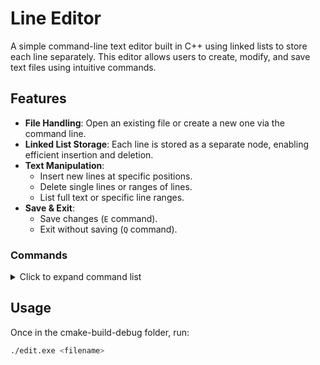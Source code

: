 # Line Editor

A simple command-line text editor built in C++ using linked lists to store each line separately. This editor allows users to create, modify, and save text files using intuitive commands.

## Features

- **File Handling**: Open an existing file or create a new one via the command line.
- **Linked List Storage**: Each line is stored as a separate node, enabling efficient insertion and deletion.
- **Text Manipulation**:
  - Insert new lines at specific positions.
  - Delete single lines or ranges of lines.
  - List full text or specific line ranges.
- **Save & Exit**:
  - Save changes (`E` command).
  - Exit without saving (`Q` command).

### Commands

<details>
  <summary>Click to expand command list</summary>

| Command | Description |
|---------|------------|
| `I <n>` | Insert a line at position `n` |
| `I` | Insert before current line |
| `L` | List entire content |
| `L <n>` | List line `n` and move to next line |
| `L <m> <n>` | List range from `m` to `n` |
| `D <n>` | Delete line `n` |
| `D <m> <n>` | Delete range from `m` to `n` |
| `D` | Delete previous line |
| `E` | Save changes & exit |
| `Q` | Exit without saving |

</details>


## Usage

Once in the cmake-build-debug folder, run:
```sh
./edit.exe <filename>

